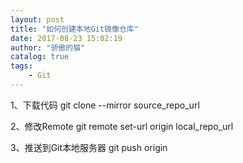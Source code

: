 ```yaml
---
layout: post
title: "如何创建本地Git镜像仓库"
date: 2017-08-23 15:02:19
author: "骄傲的猫"
catalog: true
tags:
    - Git
---
```



1、下载代码
git clone --mirror source_repo_url

2、修改Remote
git remote set-url origin local_repo_url

3、推送到Git本地服务器
git push origin
